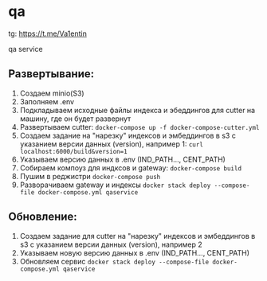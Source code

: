 # qa
tg: https://t.me/Va1entin

qa service 

## Развертывание:
1. Создаем minio(S3)
2. Заполняем .env
3. Подкладываем исходные файлы индекса и эбеддингов для cutter на машину, где он будет развернут
4. Развертываем cutter:
`docker-compose up -f docker-compose-cutter.yml`
5. Создаем задание на "нарезку" индексов и эмбеддингов в s3 с указанием версии данных (version), например 1:
`curl localhost:6000/build&version=1`
6. Указываем версию данных в .env (IND_PATH..., CENT_PATH)
7. Собираем компоуз для индксов и gateway:
`docker-compose build`
8. Пушим в реджистри 
`docker-compose push`
9. Разворачиваем gateway и индексы
`docker stack deploy --compose-file docker-compose.yml qaservice`

## Обновление:
1. Создаем задание для cutter на "нарезку" индексов и эмбеддингов в s3 с указанием версии данных (version), например 2
2. Указываем новую версию данных в .env (IND_PATH..., CENT_PATH)
3. Обновляем сервис
`docker stack deploy --compose-file docker-compose.yml qaservice`
